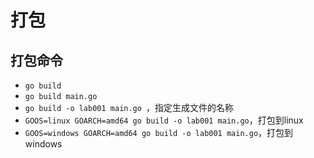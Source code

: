 # 打包

## 打包命令
 - `go build`
 - `go build main.go`
 - `go build -o lab001 main.go `，指定生成文件的名称
 - `GOOS=linux GOARCH=amd64 go build -o lab001 main.go`，打包到linux
 - `GOOS=windows GOARCH=amd64 go build -o lab001 main.go`，打包到windows